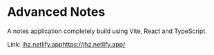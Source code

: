 # Advanced Notes

A notes application completely build using Vite, React and TypeScript.

Link: [jhz.netlify.app](https://jhz.netlify.app/)https://jhz.netlify.app/
